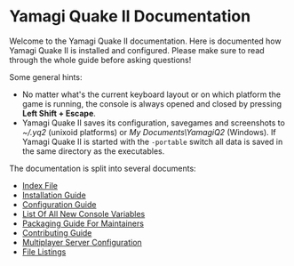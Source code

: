 # Yamagi Quake II Documentation

Welcome to the Yamagi Quake II documentation. Here is documented how
Yamagi Quake II is installed and configured. Please make sure to read
through the whole guide before asking questions!

Some general hints:

* No matter what's the current keyboard layout or on which platform the
  game is running, the console is always opened and closed by pressing
  **Left Shift + Escape**.
* Yamagi Quake II saves its configuration, savegames and screenshots to
  *~/.yq2* (unixoid platforms) or *My Documents\YamagiQ2* (Windows).
  If Yamagi Quake II is started with the `-portable` switch all data is
  saved in the same directory as the executables.

The documentation is split into several documents:

* [Index File](01_index.md)
* [Installation Guide](02_installation.md)
* [Configuration Guide](03_configuration.md)
* [List Of All New Console Variables](04_cvarlist.md)
* [Packaging Guide For Maintainers](05_packaging.md)
* [Contributing Guide](06_contributing.md)
* [Multiplayer Server Configuration](07_multiplayer.md)
* [File Listings](08_filelists.md)

